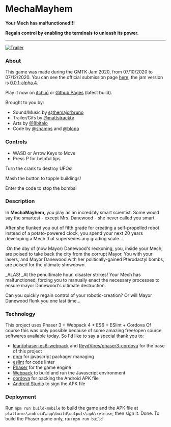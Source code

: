 # MechaMayhem

**Your Mech has malfunctioned!!!**

**Regain control by enabling the terminals to unleash its power.**

---

[![Trailer](https://img.youtube.com/vi/Jz-3jMS3WbI/hqdefault.jpg)](https://www.youtube.com/watch?v=Jz-3jMS3WbI)

### About
This game was made during the GMTK Jam 2020, from 07/10/2020 to 07/12/2020. You can see the official submission page [here](https://itch.io/jam/gmtk-2020/rate/696581), the jam version is [0.0.1-alpha.4](https://github.com/blopa/mecha-mayhem/releases/tag/0.0.1-alpha.4).

Play it now on [itch.io](https://shamps.itch.io/mechamayhem) or [Github Pages](https://blopa.github.io/mecha-mayhem/) (latest build).

Brought to you by:
- Sound/Music by [@themajorbruno](https://instagram.com/themajorbruno)
- Trailer/Gifs by [@mattstracktv](https://instagram.com/mattstracktv)
- Arts by [@8bitalo](https://instagram.com/8bitalo)
- Code by [@shamps](https://shamps.itch.io/) and [@blopa](https://github.com/blopa)

### Controls
*   WASD or Arrow Keys to Move
*   Press P for helpful tips

Turn the crank to destroy UFOs!

Mash the button to topple buildings!

Enter the code to stop the bombs!

### Description
In **MechaMayhem**, you play as an incredibly smart scientist. Some would say the smartest - except Mrs. Danewood - she never called you smart. 

After she flunked you out of fifth grade for creating a self-propelled robot instead of a potato-powered clock, you spend your next 20 years developing a Mech that supersedes any grading scale…

 On the day of (now Mayor) Danewood's reckoning, you, inside your Mech, are poised to take back the city from the corrupt Mayor. You with your lasers, and Mayor Danewood with her politically-gained Pterodactyl bombs, are poised for the ultimate showdown.

_ALAS! _At the penultimate hour, disaster strikes! Your Mech has malfunctioned, forcing you to manually enact the necessary processes to ensure mayor Danewood's ultimate destruction.

Can you quickly regain control of your robotic-creation? Or will Mayor Danewood flunk you one last time...

### Technology

This project uses Phaser 3 + Webpack 4 + ES6 + ESlint + Cordova
Of course this was only possible because of some amazing free/open source softwares available today. So I'd like to say a special thank you to:
- [lean/phaser-es6-webpack](https://github.com/lean/phaser-es6-webpack) and [ReydVires/phaser3-cordova](https://github.com/ReydVires/phaser3-cordova) for the base of this project
- [npm](https://github.com/npm/cli) for javascript packager managing
- [eslint](https://github.com/eslint/eslint) for code linter
- [Phaser](https://github.com/photonstorm/phaser) for the game engine
- [Webpack](https://github.com/webpack/webpack) to build and run the Javascript environment
- [cordova](https://github.com/apache/cordova) for packing the Android APK file
- [Android Studio](https://android.googlesource.com/platform/tools/base/+/studio-master-dev/studio.md) to sign the APK file

### Deployment
Run `npm run build-mobile` to build the game and the APK file at `platforms\android\app\build\outputs\apk\release`, then sign it. Done.
To build the Phaser game only, run `npm run build`
